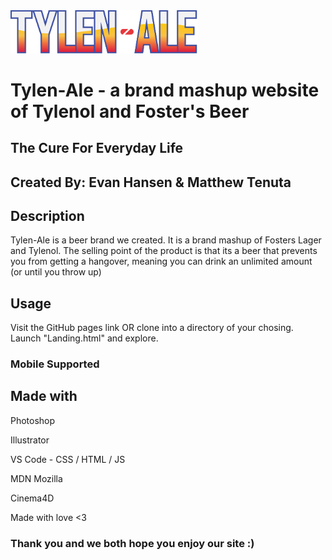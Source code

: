 <img src="images/Tylen-Ale_Logo_Title_png.png" width="300">

<h1> Tylen-Ale - a brand mashup website of Tylenol and Foster's Beer </h1>

## The Cure For Everyday Life
## Created By: Evan Hansen & Matthew Tenuta

## Description
Tylen-Ale is a beer brand we created. It is a brand mashup of Fosters Lager and Tylenol. The selling point of the product is that its a beer that prevents you from getting a hangover, meaning you can drink an unlimited amount (or until you throw up)

## Usage

Visit the GitHub pages link OR clone into a directory of your chosing. Launch "Landing.html" and explore.

<h3> Mobile Supported </h3>

## Made with
Photoshop

Illustrator

VS Code - CSS / HTML / JS

MDN Mozilla

Cinema4D

Made with love <3

### Thank you and we both hope you enjoy our site :)
